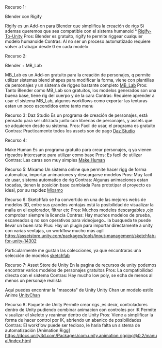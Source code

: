 Recurso 1:

Blender con Rigify 

Rigify es un Add-on para Blender que simplifica la creación de rigs
Si ademas queremos que sea compatible con el sistema humanoid * [Rigify-To-Unity](https://github.com/AlexLemminG/Rigify-To-Unity) 
Pros: Blender es gratuito, rigify te permite riggear cualquier modelo humanoide
Contras: Al no ser un proceso automatizado requiere volver a trabajar desde 0 en cada modelo

Recurso 2:

Blender + MB_Lab

MB_Lab es un Add-on gratuito para la creación de personajes, q permite utilizar sistemas blend shapes para modificar la forma, viene con plantillas de personajes y un sistema de riggeo
bastante completo
[MB_Lab](https://mb-lab-community.github.io/MB-Lab.github.io/) 
Pros: Tanto Blender como MB_Lab son gratuitos, los modelos generados son una buena base, tiene rig del cuerpo y de la cara
Contras: Requiere aprender a usar el sistema MB_Lab, algunos workflows como exportar las texturas estan un poco escondidos entre tanto menu


Recurso 3:
Daz Studio
Es un programa de creación de personajes, está pensado para ser utilizado junto con librerias de personajes, y assets que se adquieren desde su sistema.
Pros: Facil de usar, el programa es gratuito
Contras: Practicamente todos los assets son de pago
[Daz Studio](https://www.daz3d.com/) 

Recurso 4:

Make Human 
Es un programa gratuito para crear personajes, q ya vienen rigeados
Interesante para utilizar como base
Pros: Es facil de utilizar
Contras: Las caras son muy simples 
[Make Human](http://www.makehumancommunity.org) 

Recurso 5:
Mixamo
Un sistema online que permite hacer rigg de forma automatica, importar animaciones y descargarse modelos
Pros: Muy facil de usar, sistema automatico de rig
Contras: Algunas animaciones estan tocadas, tienen la posición base cambiada
Para prototipar el proyecto es ideal, por su rapidez
[Mixamo](https://www.mixamo.com/#/) 

Recurso 6:
Sketchfab se ha convertido en una de las mejores webs de modelos 3D, entre sus grandes ventajas está la posibilidad de visualizar la malla en el explorador, filtrar etc
Pros: Muchos modelos descargables ,ojo comprobar siempre la licencia
Contras: Hay muchos modelos de prueba, escaneados q no son operativos para videojuego.. la busqueda te puede llevar un buen rato
Plus: Hay un plugin para importar directamente a unity con varias ventajas, un workflow mucho más agil
https://assetstore.unity.com/packages/tools/input-management/sketchfab-for-unity-14302

Particularmente me gustan las colecciones, ya que encontraras una selección de modelos
[sketchfab](https://sketchfab.com/samanthakennedy90/collections/characters-free/) 

Recurso 7:
Asset Store de Unity
En la pagina de recursos de unity podemos encontrar varios modelos de personajes gratuitos
Pros: La compatibilidad directa con el sistema
Contras: Hay mucho low poly, se echa de menos al menos un personaje realista

Aqui puedes encontrar la "mascota" de Unity Unity Chan un modelo estilo Anime
[UnityChan](https://assetstore.unity.com/packages/3d/characters/unity-chan-model-18705)

Recurso 8:
Paquete de Unity
Permite crear rigs ,es decir, controladores dentro de Unity pudiendo combinar animacion con controles por IK
Permite visualizar el skeleto y reanimar dentro de Unity
Pros: Viene a simplificar la forma de hacer control por IK, abriendo un abanico de posibilidades
Contras: El workflow puede ser tedioso, le haria falta un sistema de automatización
[Animation Rigg] https://docs.unity3d.com/Packages/com.unity.animation.rigging@0.2/manual/index.html
